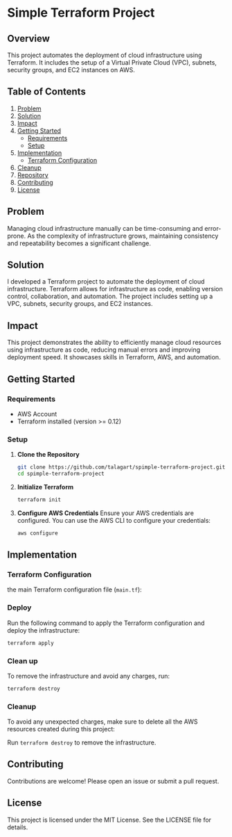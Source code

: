 # Simple Terraform Project

## Overview
This project automates the deployment of cloud infrastructure using Terraform. It includes the setup of a Virtual Private Cloud (VPC), subnets, security groups, and EC2 instances on AWS.

## Table of Contents
1. [Problem](#problem)
2. [Solution](#solution)
3. [Impact](#impact)
4. [Getting Started](#getting-started)
   - [Requirements](#requirements)
   - [Setup](#setup)
5. [Implementation](#implementation)
   - [Terraform Configuration](#terraform-configuration)
6. [Cleanup](#cleanup)
7. [Repository](#repository)
8. [Contributing](#contributing)
9. [License](#license)

## Problem
Managing cloud infrastructure manually can be time-consuming and error-prone. As the complexity of infrastructure grows, maintaining consistency and repeatability becomes a significant challenge.

## Solution
I developed a Terraform project to automate the deployment of cloud infrastructure. Terraform allows for infrastructure as code, enabling version control, collaboration, and automation. The project includes setting up a VPC, subnets, security groups, and EC2 instances.

## Impact
This project demonstrates the ability to efficiently manage cloud resources using infrastructure as code, reducing manual errors and improving deployment speed. It showcases skills in Terraform, AWS, and automation.

## Getting Started

### Requirements
- AWS Account
- Terraform installed (version >= 0.12)

### Setup

1. **Clone the Repository**
    ```sh
    git clone https://github.com/talagart/spimple-terraform-project.git
    cd spimple-terraform-project
    ```

2. **Initialize Terraform**
    ```sh
    terraform init
    ```

3. **Configure AWS Credentials**
    Ensure your AWS credentials are configured. You can use the AWS CLI to configure your credentials:
    ```sh
    aws configure
    ```

## Implementation

### Terraform Configuration

the main Terraform configuration file (`main.tf`):

### Deploy
Run the following command to apply the Terraform configuration and deploy the infrastructure:

```sh
terraform apply
```
### Clean up
To remove the infrastructure and avoid any charges, run:

```sh
terraform destroy
```
### Cleanup
To avoid any unexpected charges, make sure to delete all the AWS resources created during this project:

Run ```terraform destroy``` to remove the infrastructure.

## Contributing
Contributions are welcome! Please open an issue or submit a pull request.

## License
This project is licensed under the MIT License. See the LICENSE file for details.

